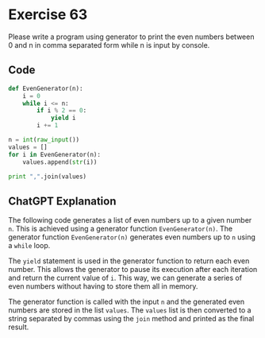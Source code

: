 # Exercise 63
Please write a program using generator to print the even numbers between 0 and n in comma separated form while n is input by console.

## Code
```python
def EvenGenerator(n):
    i = 0
    while i <= n:
        if i % 2 == 0:
            yield i
        i += 1

n = int(raw_input())
values = []
for i in EvenGenerator(n):
    values.append(str(i))

print ",".join(values)
```

## ChatGPT Explanation

The following code generates a list of even numbers up to a given number `n`. This is achieved using a generator function `EvenGenerator(n)`. The generator function `EvenGenerator(n)` generates even numbers up to `n` using a `while` loop.

The `yield` statement is used in the generator function to return each even number. This allows the generator to pause its execution after each iteration and return the current value of `i`. This way, we can generate a series of even numbers without having to store them all in memory.

The generator function is called with the input `n` and the generated even numbers are stored in the list `values`. The `values` list is then converted to a string separated by commas using the `join` method and printed as the final result.